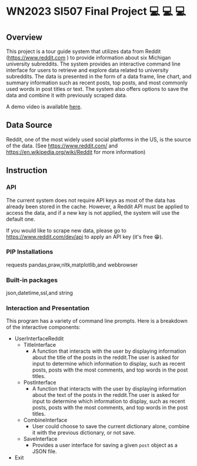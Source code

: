 # WN2023 SI507 Final Project :computer: :computer: :computer:

## Overview 
This project is a tour guide system that utilizes data from Reddit (https://www.reddit.com ) to provide information about six Michigan university subreddits. The system provides an interactive command line interface for users to retrieve and explore data related to university subreddits. The data is presented in the form of a data frame, line chart, and summary information such as recent posts, top posts, and most commonly used words in post titles or text. The system also offers options to save the data and combine it with previously scraped data.

A demo video is available [here](https://drive.google.com/file/d/1Mm1pYdSvSaBIZb-4k-hKAi-XycVgQnI0/view?usp=share_link).


## Data Source
Reddit, one of the most widely used social platforms in the US, is the source of the data. 
(See https://www.reddit.com/ and https://en.wikipedia.org/wiki/Reddit for more information)

## Instruction

### API 
The current system does not require API keys as most of the data has already been stored in the cache. However, a Reddit API must be applied to access the data, and if a new key is not applied, the system will use the default one.  

If you would like to scrape new data, please go to https://www.reddit.com/dev/api to apply an API key (it's free :grin:).

### PIP Installations
requests pandas,praw,nltk,matplotlib,and webbrowser

### Built-in packages
json,datetime,ssl,and string

### Interaction and Presentation

This program has a variety of command line prompts. Here is a breakdown of the interactive components:

* UserInterfaceReddit
  * TitleInterface
    * A function that interacts with the user by displaying information about the title of the posts in the reddit.The user is asked for input to determine which information to display, such as recent posts, posts with the most comments, and top words in the post titles.
  * PostInterface
    * A function that interacts with the user by displaying information about the text of the posts in the reddit.The user is asked for input to determine which information to display, such as recent posts, posts with the most comments, and top words in the post titles.
  * CombineInterface
    * User could choose to save the current dictionary alone, combine it with the previous dictionary, or not save.
  * SaveInterface
    * Provides a user interface for saving a given `post` object as a JSON file.
* Exit




